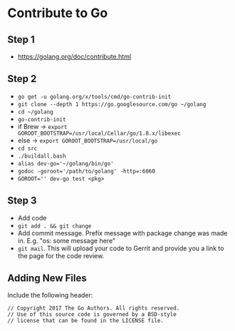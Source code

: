 # Contribute to Go

## Step 1

* https://golang.org/doc/contribute.html

## Step 2

* `go get -u golang.org/x/tools/cmd/go-contrib-init`
* `git clone --depth 1 https://go.googlesource.com/go ~/golang`
* `cd ~/golang`
* `go-contrib-init`
* if Brew -> `export GOROOT_BOOTSTRAP=/usr/local/Cellar/go/1.8.x/libexec`
* else -> `export GOROOT_BOOTSTRAP=/usr/local/go`
* `cd src`
* `./buildall.bash`
* `alias dev-go='~/golang/bin/go'`
* `godoc -goroot='/path/to/golang' -http=:6060`
* `GOROOT='' dev-go test <pkg>`

## Step 3

* Add code
* `git add . && git change`
* Add commit message. Prefix message with package change was made in. E.g. "os: some message here"
* `git mail`. This will upload your code to Gerrit and provide you a link to the page for the code review.

## Adding New Files

Include the following header:

```
// Copyright 2017 The Go Authors. All rights reserved.
// Use of this source code is governed by a BSD-style
// license that can be found in the LICENSE file.
```
